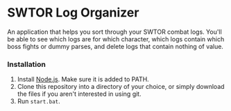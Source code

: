 # SWTOR Log Organizer
An application that helps you sort through your SWTOR combat logs. You'll be able to see which logs are for which character, which logs contain which boss fights or dummy parses, and delete logs that contain nothing of value.

### Installation
1. Install [Node.js](https://nodejs.org/en/download/). Make sure it is added to PATH.
2. Clone this repository into a directory of your choice, or simply download the files if you aren't interested in using git.
3. Run `start.bat`.
